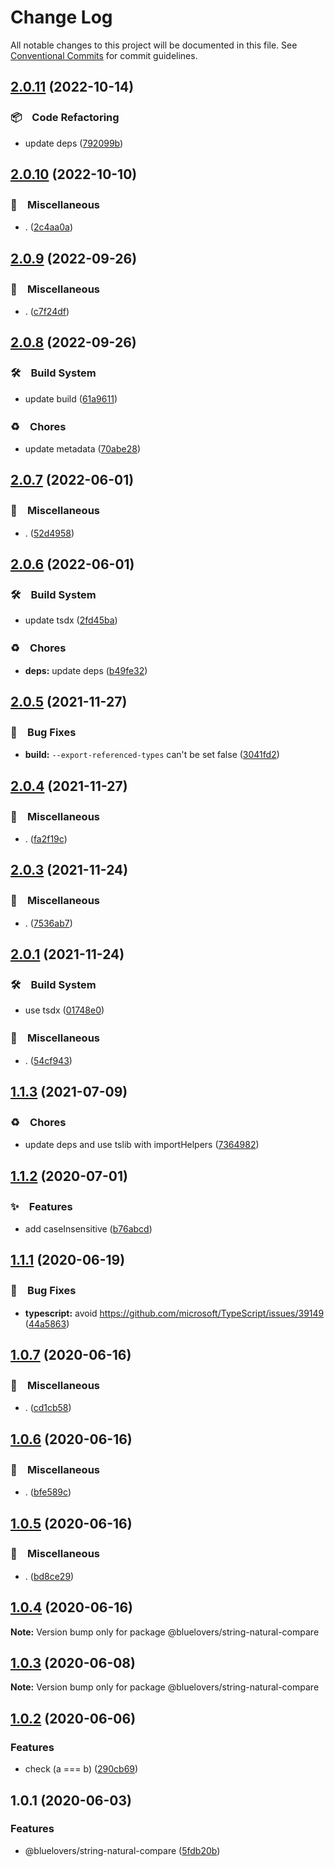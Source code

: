 # Change Log

All notable changes to this project will be documented in this file.
See [Conventional Commits](https://conventionalcommits.org) for commit guidelines.

## [2.0.11](https://github.com/bluelovers/ws-array/compare/@bluelovers/string-natural-compare@2.0.10...@bluelovers/string-natural-compare@2.0.11) (2022-10-14)



### 📦　Code Refactoring

* update deps ([792099b](https://github.com/bluelovers/ws-array/commit/792099b9f9752522e261d7f89bb1e373f1dc359f))



## [2.0.10](https://github.com/bluelovers/ws-array/compare/@bluelovers/string-natural-compare@2.0.9...@bluelovers/string-natural-compare@2.0.10) (2022-10-10)



### 🔖　Miscellaneous

* . ([2c4aa0a](https://github.com/bluelovers/ws-array/commit/2c4aa0ac4545a8f3be79a20835cb973690cfaac8))



## [2.0.9](https://github.com/bluelovers/ws-array/compare/@bluelovers/string-natural-compare@2.0.8...@bluelovers/string-natural-compare@2.0.9) (2022-09-26)



### 🔖　Miscellaneous

* . ([c7f24df](https://github.com/bluelovers/ws-array/commit/c7f24dffc867f36fdb75f618fb3bebee05fa645c))



## [2.0.8](https://github.com/bluelovers/ws-array/compare/@bluelovers/string-natural-compare@2.0.7...@bluelovers/string-natural-compare@2.0.8) (2022-09-26)



### 🛠　Build System

* update build ([61a9611](https://github.com/bluelovers/ws-array/commit/61a9611a37b94abeaf48adb4b296c9e39560d494))


### ♻️　Chores

* update metadata ([70abe28](https://github.com/bluelovers/ws-array/commit/70abe28fffd0462a7627ad5709c5edf0bb07096d))



## [2.0.7](https://github.com/bluelovers/ws-array/compare/@bluelovers/string-natural-compare@2.0.6...@bluelovers/string-natural-compare@2.0.7) (2022-06-01)


### 🔖　Miscellaneous

* . ([52d4958](https://github.com/bluelovers/ws-array/commit/52d4958aec6d9ffda276a73ad4ec2b6e7204d3e8))





## [2.0.6](https://github.com/bluelovers/ws-array/compare/@bluelovers/string-natural-compare@2.0.5...@bluelovers/string-natural-compare@2.0.6) (2022-06-01)


### 🛠　Build System

* update tsdx ([2fd45ba](https://github.com/bluelovers/ws-array/commit/2fd45ba88a6190b28828eecff56a1d8152817ccb))


### ♻️　Chores

* **deps:** update deps ([b49fe32](https://github.com/bluelovers/ws-array/commit/b49fe32dd2967e3912a35f620ba7534097425a2a))





## [2.0.5](https://github.com/bluelovers/ws-array/compare/@bluelovers/string-natural-compare@2.0.4...@bluelovers/string-natural-compare@2.0.5) (2021-11-27)


### 🐛　Bug Fixes

* **build:** `--export-referenced-types` can't be set false ([3041fd2](https://github.com/bluelovers/ws-array/commit/3041fd20f3d144da0be68e89364f069576661ed5))





## [2.0.4](https://github.com/bluelovers/ws-array/compare/@bluelovers/string-natural-compare@2.0.3...@bluelovers/string-natural-compare@2.0.4) (2021-11-27)


### 🔖　Miscellaneous

* . ([fa2f19c](https://github.com/bluelovers/ws-array/commit/fa2f19c32ec97906ae387b9bf1c4c56f8d6d4a04))





## [2.0.3](https://github.com/bluelovers/ws-array/compare/@bluelovers/string-natural-compare@2.0.1...@bluelovers/string-natural-compare@2.0.3) (2021-11-24)


### 🔖　Miscellaneous

* . ([7536ab7](https://github.com/bluelovers/ws-array/commit/7536ab7df9edab42585ad83bb52051442408128b))





## [2.0.1](https://github.com/bluelovers/ws-array/compare/@bluelovers/string-natural-compare@1.1.3...@bluelovers/string-natural-compare@2.0.1) (2021-11-24)


### 🛠　Build System

* use tsdx ([01748e0](https://github.com/bluelovers/ws-array/commit/01748e0d43d4c36199119df1ecb1b17e61d7f10b))


### 🔖　Miscellaneous

* . ([54cf943](https://github.com/bluelovers/ws-array/commit/54cf943edbd7fa338a466e80e300c70dbaf9dc41))





## [1.1.3](https://github.com/bluelovers/ws-array/compare/@bluelovers/string-natural-compare@1.1.2...@bluelovers/string-natural-compare@1.1.3) (2021-07-09)


### ♻️　Chores

* update deps and use tslib with importHelpers ([7364982](https://github.com/bluelovers/ws-array/commit/7364982d9e8ebff5dc9b9742f187e3dc5d216f38))





## [1.1.2](https://github.com/bluelovers/ws-array/compare/@bluelovers/string-natural-compare@1.1.1...@bluelovers/string-natural-compare@1.1.2) (2020-07-01)


### ✨　Features

* add caseInsensitive ([b76abcd](https://github.com/bluelovers/ws-array/commit/b76abcd86398add2929b0822521471fcc0848ad4))





## [1.1.1](https://github.com/bluelovers/ws-array/compare/@bluelovers/string-natural-compare@1.0.7...@bluelovers/string-natural-compare@1.1.1) (2020-06-19)


### 🐛　Bug Fixes

* **typescript:** avoid https://github.com/microsoft/TypeScript/issues/39149 ([44a5863](https://github.com/bluelovers/ws-array/commit/44a586363f01f66ac4d061b71bdefd0a17d4d2b6))





## [1.0.7](https://github.com/bluelovers/ws-array/compare/@bluelovers/string-natural-compare@1.0.6...@bluelovers/string-natural-compare@1.0.7) (2020-06-16)


### 🔖　Miscellaneous

* . ([cd1cb58](https://github.com/bluelovers/ws-array/commit/cd1cb580fb89d57cb3a5083e150d6fa56db316a0))





## [1.0.6](https://github.com/bluelovers/ws-array/compare/@bluelovers/string-natural-compare@1.0.5...@bluelovers/string-natural-compare@1.0.6) (2020-06-16)


### 🔖　Miscellaneous

* . ([bfe589c](https://github.com/bluelovers/ws-array/commit/bfe589c597da1f2968eeba1ed98e8f504c1e6b82))





## [1.0.5](https://github.com/bluelovers/ws-array/compare/@bluelovers/string-natural-compare@1.0.4...@bluelovers/string-natural-compare@1.0.5) (2020-06-16)


### 🔖　Miscellaneous

* . ([bd8ce29](https://github.com/bluelovers/ws-array/commit/bd8ce293a344063948e326f5b426d1ccc860c813))





## [1.0.4](https://github.com/bluelovers/ws-array/compare/@bluelovers/string-natural-compare@1.0.3...@bluelovers/string-natural-compare@1.0.4) (2020-06-16)

**Note:** Version bump only for package @bluelovers/string-natural-compare





## [1.0.3](https://github.com/bluelovers/ws-array/compare/@bluelovers/string-natural-compare@1.0.2...@bluelovers/string-natural-compare@1.0.3) (2020-06-08)

**Note:** Version bump only for package @bluelovers/string-natural-compare





## [1.0.2](https://github.com/bluelovers/ws-array/compare/@bluelovers/string-natural-compare@1.0.1...@bluelovers/string-natural-compare@1.0.2) (2020-06-06)


### Features

* check (a === b) ([290cb69](https://github.com/bluelovers/ws-array/commit/290cb69b2360d0b5fe27f27b111d8670dc969e2f))





## 1.0.1 (2020-06-03)


### Features

* @bluelovers/string-natural-compare ([5fdb20b](https://github.com/bluelovers/ws-array/commit/5fdb20b81c5a96947e8dcef834a1403260419696))
